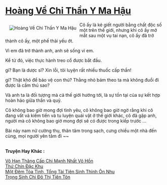 <a href="https://truyenwiki.net/hoang-ve-chi-than-y-ma-hau.35305/" title="Hoàng Về Chi Thần Y Ma Hậu"><h1>Hoàng Về Chi Thần Y Ma Hậu</h1></a><div style="display:table"><img align="right" style="float: left; padding: 10px;" src="https://truyenwiki.net/a/img/str/src/35305.jpg" alt="Hoàng Về Chi Thần Y Ma Hậu">Cô ấy là kẻ giết người bằng chất độc số một trên thế giới, nhưng khi cô ấy mở mắt sau một vụ tai nạn, cô ấy đã trở thành cô ấy, một phế thải yếu ớt.<p></p> Vì em đã trở thành anh, anh sẽ sống vì em.<p></p> Kể từ đó, việc thực hành treo cổ được bắt đầu.<p></p> gì? Bạn là dược sĩ? Xin lỗi, tôi luyện rất nhiều thuốc cấp thần!<p></p> gì? Thật khó để bảo vệ con thú? Thằng nhỏ bám theo ta mà không đuổi đi được là cầm thú sao?<p></p> Và anh ta là đối tượng mà cả thế giới hướng tới, là sự tồn tại của sự kết hợp hoàn hảo giữa thần và quỷ.<p></p> Cô không bao giờ mong đợi tình yêu, cô không bao giờ ngờ rằng khi cô đang vất vả kiếm tiền và tu luyện quái vật ở thế giới khác, cô đã gặp anh, người mà cô không bao giờ mong đợi sẽ có được trong kiếp trước ...<p></p> Bài này nam nữ cường thụ, thân tâm trong sạch, cưng chiều một nhà đến cùng, mọi người yên tâm đi ~~</div><p><br><b>Truyện Hay Khác :</b></p><a href="https://truyenwiki.net/vo-han-thang-cap-chi-manh-nhat-vo-hon.35613/" alt="Vô Hạn Thăng Cấp Chi Mạnh Nhất Võ Hồn">Vô Hạn Thăng Cấp Chi Mạnh Nhất Võ Hồn</a><br/><a href="https://sangtacviet.wordpress.com/2020/10/22/thu-chin-dac-khu/" alt="Thứ Chín Đặc Khu">Thứ Chín Đặc Khu</a><br/><a href="https://sangtacviet.wordpress.com/2020/10/22/mot-dem-toa-tinh-tong-tai-tien-sinh-thinh-on-nhu/" alt="Một Đêm Tỏa Tình, Tổng Tài Tiên Sinh Thỉnh Ôn Nhu">Một Đêm Tỏa Tình, Tổng Tài Tiên Sinh Thỉnh Ôn Nhu</a><br/><a href="https://github.com/nownovels/topcv/tree/master/truyenhay/36244" alt="Trọng Sinh Chi Đô Thị Tiên Tôn">Trọng Sinh Chi Đô Thị Tiên Tôn</a><br/>